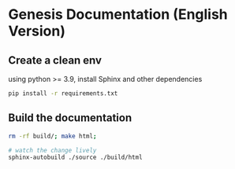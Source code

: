 # Genesis Documentation (English Version)

## Create a clean env
using python >= 3.9, install Sphinx and other dependencies

```bash
pip install -r requirements.txt 
```

## Build the documentation

```bash
rm -rf build/; make html; 

# watch the change lively
sphinx-autobuild ./source ./build/html
```
